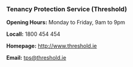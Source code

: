 ###  Tenancy Protection Service (Threshold)

**Opening Hours:** Monday to Friday, 9am to 9pm

**Locall:** 1800 454 454

**Homepage:** [ http://www.threshold.ie ](http://www.threshold.ie)

**Email:** [ tps@threshold.ie ](mailto:tps@threshold.ie)

